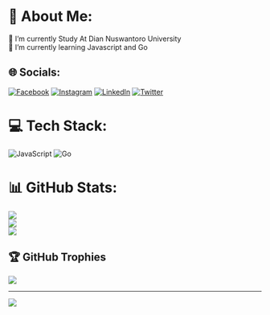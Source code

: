 # 💫 About Me:
🔭 I’m currently Study At Dian Nuswantoro University<br>🌱 I’m currently learning Javascript and Go


## 🌐 Socials:
[![Facebook](https://img.shields.io/badge/Facebook-%231877F2.svg?logo=Facebook&logoColor=white)](https://facebook.com/ilham.praas.54) [![Instagram](https://img.shields.io/badge/Instagram-%23E4405F.svg?logo=Instagram&logoColor=white)](https://instagram.com/ilhaampraas) [![LinkedIn](https://img.shields.io/badge/LinkedIn-%230077B5.svg?logo=linkedin&logoColor=white)](https://linkedin.com/in/ilham-prasetya) [![Twitter](https://img.shields.io/badge/Twitter-%231DA1F2.svg?logo=Twitter&logoColor=white)](https://twitter.com/ilhmprz) 

# 💻 Tech Stack:
![JavaScript](https://img.shields.io/badge/javascript-%23323330.svg?style=for-the-badge&logo=javascript&logoColor=%23F7DF1E) ![Go](https://img.shields.io/badge/go-%2300ADD8.svg?style=for-the-badge&logo=go&logoColor=white)
# 📊 GitHub Stats:
![](https://github-readme-stats.vercel.app/api?username=ilse31&theme=tokyonight&hide_border=false&include_all_commits=true&count_private=true)<br/>
![](https://github-readme-streak-stats.herokuapp.com/?user=ilse31&theme=tokyonight&hide_border=false)<br/>
![](https://github-readme-stats.vercel.app/api/top-langs/?username=ilse31&theme=tokyonight&hide_border=false&include_all_commits=true&count_private=true&layout=compact)

## 🏆 GitHub Trophies
![](https://github-profile-trophy.vercel.app/?username=ilse31&theme=tokyonight&no-frame=false&no-bg=false&margin-w=4)

---
[![](https://visitcount.itsvg.in/api?id=ilse31&icon=4&color=10)](https://visitcount.itsvg.in)
